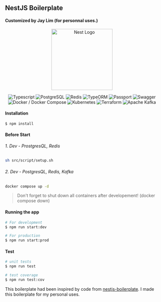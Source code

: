 
## NestJS Boilerplate
#### Customized by Jay Lim (for personnal uses.)

<p align="center">
  <a href="http://nestjs.com/" target="blank"><img src="https://nestjs.com/img/logo-small.svg" width="200" alt="Nest Logo" /></a>
</p>

[circleci-image]: https://img.shields.io/circleci/build/github/nestjs/nest/master?token=abc123def456
[circleci-url]: https://circleci.com/gh/nestjs/nest

<p align='center'>
<img alt="Typescript" src ="https://img.shields.io/badge/Typescript-3178C6.svg?&style=for-the-badge&logo=Typescript&logoColor=white"/>
<img alt="PostgreSQL" src ="https://img.shields.io/badge/PostgreSQL-4169E1.svg?&style=for-the-badge&logo=PostgreSQL&logoColor=white"/>
<img alt="Redis" src ="https://img.shields.io/badge/Redis-DC382D.svg?&style=for-the-badge&logo=Redis&logoColor=white"/>
<img alt="TypeORM" src ="https://img.shields.io/badge/TypeORM-FFA500.svg?&style=for-the-badge&logo=TypeOrm&logoColor=white"/>
<img alt="Passport" src ="https://img.shields.io/badge/Passport-34E27A.svg?&style=for-the-badge&logo=passport&logoColor=white"/>
<img alt="Swagger" src ="https://img.shields.io/badge/Swagger-85EA2D.svg?&style=for-the-badge&logo=swagger&logoColor=black"/>
<img alt="Docker / Docker Compose" src ="https://img.shields.io/badge/Docker / Docker Compose-2496ED.svg?&style=for-the-badge&logo=Docker&logoColor=white"/>
<img alt="Kubernetes" src ="https://img.shields.io/badge/Kubernetes-326CE5.svg?&style=for-the-badge&logo=Kubernetes&logoColor=white"/>
<img alt="Terraform" src ="https://img.shields.io/badge/Terraform-844FBA.svg?&style=for-the-badge&logo=Terraform&logoColor=white"/>
<img alt="Apache Kafka" src ="https://img.shields.io/badge/Apache Kafka-231F20.svg?&style=for-the-badge&logo=Apache Kafka&logoColor=white"/>
</p>

#### Installation

```bash
$ npm install
```

#### Before Start
###### 1. Dev - ProstgresQL, Redis
```bash
sh src/script/setup.sh
```
###### 2. Dev - PostgresQL, Redis, Kafka
```bash
docker compose up -d
```
> Don't forget to shut down all containers after developement! (docker compose down)

#### Running the app

```bash
# For development
$ npm run start:dev

# For production
$ npm run start:prod
```

#### Test

```bash
# unit tests
$ npm run test

# test coverage
$ npm run test:cov
```

 This boilerplate had been inspired by code from [nestjs-boilerplate](https://github.com/brocoders/nestjs-boilerplate). I made this boilerplate for my personal uses. 
